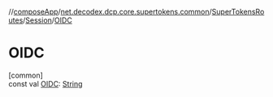 //[composeApp](../../../../index.md)/[net.decodex.dcp.core.supertokens.common](../../index.md)/[SuperTokensRoutes](../index.md)/[Session](index.md)/[OIDC](-o-i-d-c.md)

# OIDC

[common]\
const val [OIDC](-o-i-d-c.md): [String](https://kotlinlang.org/api/latest/jvm/stdlib/kotlin/-string/index.html)

